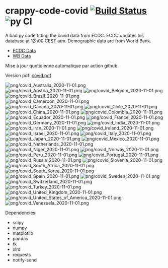 # crappy-code-covid [![Build Status](https://cloud.drone.io/api/badges/a-lemonnier/crappy-code-covid/status.svg)](https://cloud.drone.io/a-lemonnier/crappy-code-covid) ![py CI](https://github.com/a-lemonnier/crappy-code-covid/workflows/py%20CI/badge.svg)
 
A bad py code fitting the covid data from ECDC. ECDC updates his database at 12h00 CEST atm. Demographic data are from World Bank.
 
- [ECDC Data](https://www.ecdc.europa.eu/en/publications-data/download-todays-data-geographic-distribution-covid-19-cases-worldwide)
- [WB Data](https://data.worldbank.org/indicator/sp.pop.totl)
 
 
Mise à jour quotidienne automatique par action github.
 
Version pdf: [covid.pdf](https://github.com/a-lemonnier/crappy-code-covid/raw/master/covid.pdf)
 
![png/covid_Australia_2020-11-01.png](png/covid_Australia_2020-11-01.png)
![png/covid_Austria_2020-11-01.png](png/covid_Austria_2020-11-01.png)
![png/covid_Belgium_2020-11-01.png](png/covid_Belgium_2020-11-01.png)
![png/covid_Brazil_2020-11-01.png](png/covid_Brazil_2020-11-01.png)
![png/covid_Cameroon_2020-11-01.png](png/covid_Cameroon_2020-11-01.png)
![png/covid_Canada_2020-11-01.png](png/covid_Canada_2020-11-01.png)
![png/covid_Chile_2020-11-01.png](png/covid_Chile_2020-11-01.png)
![png/covid_China_2020-11-01.png](png/covid_China_2020-11-01.png)
![png/covid_Colombia_2020-11-01.png](png/covid_Colombia_2020-11-01.png)
![png/covid_Ecuador_2020-11-01.png](png/covid_Ecuador_2020-11-01.png)
![png/covid_France_2020-11-01.png](png/covid_France_2020-11-01.png)
![png/covid_Germany_2020-11-01.png](png/covid_Germany_2020-11-01.png)
![png/covid_India_2020-11-01.png](png/covid_India_2020-11-01.png)
![png/covid_Iran_2020-11-01.png](png/covid_Iran_2020-11-01.png)
![png/covid_Ireland_2020-11-01.png](png/covid_Ireland_2020-11-01.png)
![png/covid_Israel_2020-11-01.png](png/covid_Israel_2020-11-01.png)
![png/covid_Italy_2020-11-01.png](png/covid_Italy_2020-11-01.png)
![png/covid_Japan_2020-11-01.png](png/covid_Japan_2020-11-01.png)
![png/covid_Mexico_2020-11-01.png](png/covid_Mexico_2020-11-01.png)
![png/covid_Netherlands_2020-11-01.png](png/covid_Netherlands_2020-11-01.png)
![png/covid_Niger_2020-11-01.png](png/covid_Niger_2020-11-01.png)
![png/covid_Norway_2020-11-01.png](png/covid_Norway_2020-11-01.png)
![png/covid_Peru_2020-11-01.png](png/covid_Peru_2020-11-01.png)
![png/covid_Portugal_2020-11-01.png](png/covid_Portugal_2020-11-01.png)
![png/covid_Russia_2020-11-01.png](png/covid_Russia_2020-11-01.png)
![png/covid_Slovenia_2020-11-01.png](png/covid_Slovenia_2020-11-01.png)
![png/covid_South_Africa_2020-11-01.png](png/covid_South_Africa_2020-11-01.png)
![png/covid_South_Korea_2020-11-01.png](png/covid_South_Korea_2020-11-01.png)
![png/covid_Spain_2020-11-01.png](png/covid_Spain_2020-11-01.png)
![png/covid_Sweden_2020-11-01.png](png/covid_Sweden_2020-11-01.png)
![png/covid_Switzerland_2020-11-01.png](png/covid_Switzerland_2020-11-01.png)
![png/covid_Turkey_2020-11-01.png](png/covid_Turkey_2020-11-01.png)
![png/covid_United_Kingdom_2020-11-01.png](png/covid_United_Kingdom_2020-11-01.png)
![png/covid_United_States_of_America_2020-11-01.png](png/covid_United_States_of_America_2020-11-01.png)
![png/covid_Venezuela_2020-11-01.png](png/covid_Venezuela_2020-11-01.png)
 
Dependencies:
- scipy
- numpy
- matplotlib
- pandas
- tk
- xlrd
- requests
- notify-send
